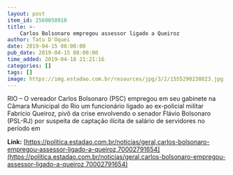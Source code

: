 ```yaml
---
layout: post
item_id: 2560058910
title: >-
    Carlos Bolsonaro empregou assessor ligado a Queiroz
author: Tatu D'Oquei
date: 2019-04-15 08:00:00
pub_date: 2019-04-15 08:00:00
time_added: 2019-04-18 21:21:16
categories: []
tags: []
image: https://img.estadao.com.br/resources/jpg/3/2/1555290238823.jpg
---
```


RIO – O vereador Carlos Bolsonaro (PSC) empregou em seu gabinete na Câmara Municipal do Rio um funcionário ligado ao ex-policial militar Fabrício Queiroz, pivô da crise envolvendo o senador Flávio Bolsonaro (PSL-RJ) por suspeita de captação ilícita de salário de servidores no período em

**Link:** [https://politica.estadao.com.br/noticias/geral,carlos-bolsonaro-empregou-assessor-ligado-a-queiroz,70002791654](https://politica.estadao.com.br/noticias/geral,carlos-bolsonaro-empregou-assessor-ligado-a-queiroz,70002791654)

